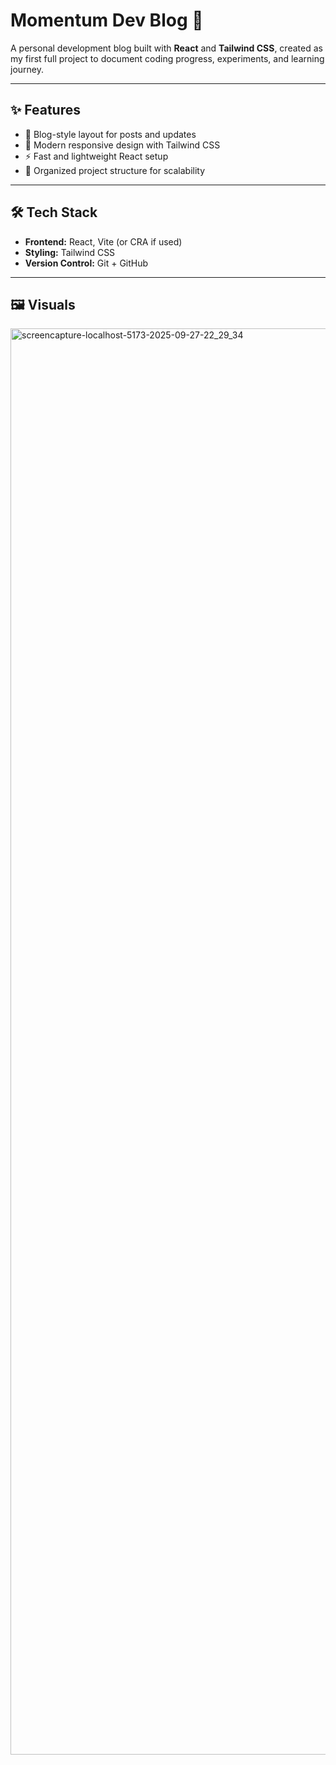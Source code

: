 # Momentum Dev Blog 🚀

A personal development blog built with **React** and **Tailwind CSS**, created as my first full project to document coding progress, experiments, and learning journey.

---

## ✨ Features
- 📝 Blog-style layout for posts and updates  
- 🎨 Modern responsive design with Tailwind CSS  
- ⚡ Fast and lightweight React setup  
- 📂 Organized project structure for scalability  

---

## 🛠️ Tech Stack
- **Frontend:** React, Vite (or CRA if used)  
- **Styling:** Tailwind CSS  
- **Version Control:** Git + GitHub

---

## 🖼️ Visuals

<img width="1730" height="2282" alt="screencapture-localhost-5173-2025-09-27-22_29_34" src="https://github.com/user-attachments/assets/8c52481e-1e03-4e5e-ad7d-3bfd865be811" />
